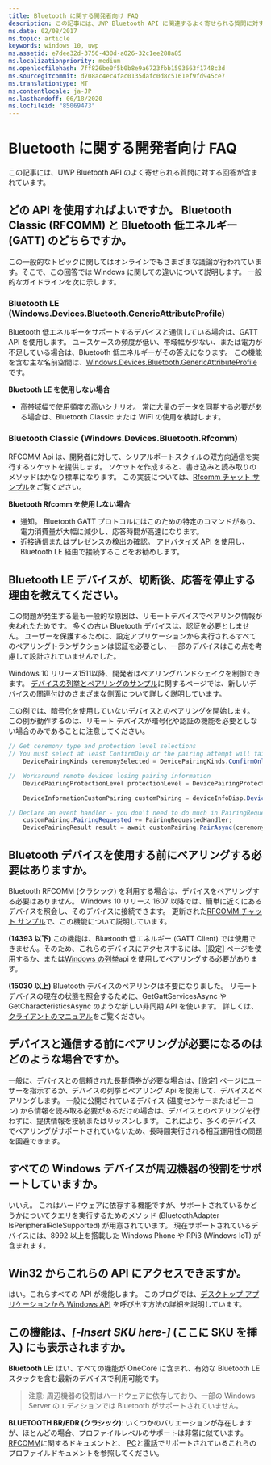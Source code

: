 ```yaml
---
title: Bluetooth に関する開発者向け FAQ
description: この記事には、UWP Bluetooth API に関連するよく寄せられる質問に対する回答が含まれています。
ms.date: 02/08/2017
ms.topic: article
keywords: windows 10, uwp
ms.assetid: e7dee32d-3756-430d-a026-32c1ee288a85
ms.localizationpriority: medium
ms.openlocfilehash: 7ff826be0f5b0b8e9a6723fbb1593663f1748c3d
ms.sourcegitcommit: d708ac4ec4fac0135dafc0d8c5161ef9fd945ce7
ms.translationtype: MT
ms.contentlocale: ja-JP
ms.lasthandoff: 06/18/2020
ms.locfileid: "85069473"
---
```

# <a name="bluetooth-developer-faq"></a>Bluetooth に関する開発者向け FAQ

この記事には、UWP Bluetooth API のよく寄せられる質問に対する回答が含まれています。

## <a name="what-apis-do-i-use-bluetooth-classic-rfcomm-or-bluetooth-low-energy-gatt"></a>どの API を使用すればよいですか。 Bluetooth Classic (RFCOMM) と Bluetooth 低エネルギー (GATT) のどちらですか。
この一般的なトピックに関してはオンラインでもさまざまな議論が行われています。そこで、この回答では Windows に関しての違いについて説明します。 一般的なガイドラインを次に示します。

### <a name="bluetooth-le-windowsdevicesbluetoothgenericattributeprofile"></a>Bluetooth LE (Windows.Devices.Bluetooth.GenericAttributeProfile)

Bluetooth 低エネルギーをサポートするデバイスと通信している場合は、GATT API を使用します。 ユースケースの頻度が低い、帯域幅が少ない、または電力が不足している場合は、Bluetooth 低エネルギーがその答えになります。 この機能を含む主な名前空間は、[Windows.Devices.Bluetooth.GenericAttributeProfile](https://docs.microsoft.com/uwp/api/Windows.Devices.Bluetooth.GenericAttributeProfile) です。 

**Bluetooth LE を使用しない場合**
- 高帯域幅で使用頻度の高いシナリオ。 常に大量のデータを同期する必要がある場合は、Bluetooth Classic または WiFi の使用を検討します。 

### <a name="bluetooth-classic-windowsdevicesbluetoothrfcomm"></a>Bluetooth Classic (Windows.Devices.Bluetooth.Rfcomm)

RFCOMM Api は、開発者に対して、シリアルポートスタイルの双方向通信を実行するソケットを提供します。 ソケットを作成すると、書き込みと読み取りのメソッドはかなり標準になります。 この実装については、[Rfcomm チャット サンプル](https://github.com/Microsoft/Windows-universal-samples/tree/dev/Samples/BluetoothRfcommChat)をご覧ください。 

**Bluetooth Rfcomm を使用しない場合** 
- 通知。 Bluetooth GATT プロトコルにはこのための特定のコマンドがあり、電力消費量が大幅に減少し、応答時間が高速になります。 
- 近接通信またはプレゼンスの検出の確認。 [アドバタイズ API](https://docs.microsoft.com/uwp/api/windows.devices.bluetooth.advertisement) を使用し、Bluetooth LE 経由で接続することをお勧めします。 


## <a name="why-does-my-bluetooth-le-device-stop-responding-after-a-disconnect"></a>Bluetooth LE デバイスが、切断後、応答を停止する理由を教えてください。

この問題が発生する最も一般的な原因は、リモートデバイスでペアリング情報が失われたためです。 多くの古い Bluetooth デバイスは、認証を必要としません。 ユーザーを保護するために、設定アプリケーションから実行されるすべてのペアリングトランザクションは認証を必要とし、一部のデバイスはこの点を考慮して設計されていませんでした。 

Windows 10 リリース1511以降、開発者はペアリングハンドシェイクを制御できます。 [デバイスの列挙とペアリングのサンプル](https://github.com/Microsoft/Windows-universal-samples/tree/master/Samples/DeviceEnumerationAndPairing)に関するページでは、新しいデバイスの関連付けのさまざまな側面について詳しく説明しています。

この例では、暗号化を使用していないデバイスとのペアリングを開始します。 この例が動作するのは、リモート デバイスが暗号化や認証の機能を必要としない場合のみであることに注意してください。

```csharp
// Get ceremony type and protection level selections
// You must select at least ConfirmOnly or the pairing attempt will fail
    DevicePairingKinds ceremonySelected = DevicePairingKinds.ConfirmOnly;

//  Workaround remote devices losing pairing information
    DevicePairingProtectionLevel protectionLevel = DevicePairingProtectionLevel.None

    DeviceInformationCustomPairing customPairing = deviceInfoDisp.DeviceInformation.Pairing.Custom;

// Declare an event handler - you don't need to do much in PairingRequestedHandler since the ceremony is "None"
    customPairing.PairingRequested += PairingRequestedHandler;
    DevicePairingResult result = await customPairing.PairAsync(ceremonySelected, protectionLevel);
```

## <a name="do-i-have-to-pair-bluetooth-devices-before-using-them"></a>Bluetooth デバイスを使用する前にペアリングする必要はありますか。

Bluetooth RFCOMM (クラシック) を利用する場合は、デバイスをペアリングする必要はありません。 Windows 10 リリース 1607 以降では、簡単に近くにあるデバイスを照会し、そのデバイスに接続できます。 更新された[RFCOMM チャット サンプル](https://github.com/Microsoft/Windows-universal-samples/tree/dev/Samples/BluetoothRfcommChat)で、この機能について説明しています。 

**(14393 以下)** この機能は、Bluetooth 低エネルギー (GATT Client) では使用できません。そのため、これらのデバイスにアクセスするには、[設定] ページを使用するか、または[Windows の列挙](https://docs.microsoft.com/uwp/api/windows.devices.enumeration)api を使用してペアリングする必要があります。

**(15030 以上)** Bluetooth デバイスのペアリングは不要になりました。 リモート デバイスの現在の状態を照会するために、GetGattServicesAsync や GetCharacteristicsAsync のような新しい非同期 API を使います。 詳しくは、[クライアントのマニュアル](gatt-client.md)をご覧ください。 

## <a name="when-should-i-pair-with-a-device-before-communicating-with-it"></a>デバイスと通信する前にペアリングが必要になるのはどのような場合ですか。
一般に、デバイスとの信頼された長期債券が必要な場合は、[設定] ページにユーザーを指示するか、デバイスの列挙とペアリング Api を使用して、デバイスとペアリングします。 一般に公開されているデバイス (温度センサーまたはビーコン) から情報を読み取る必要があるだけの場合は、デバイスとのペアリングを行わずに、提供情報を接続またはリッスンします。 これにより、多くのデバイスでペアリングがサポートされていないため、長時間実行される相互運用性の問題を回避できます。 

## <a name="do-all-windows-devices-support-peripheral-role"></a>すべての Windows デバイスが周辺機器の役割をサポートしていますか。

いいえ。 これはハードウェアに依存する機能ですが、サポートされているかどうかについてクエリを実行するためのメソッド (BluetoothAdapter IsPeripheralRoleSupported) が用意されています。  現在サポートされているデバイスには、8992 以上を搭載した Windows Phone や RPi3 (Windows IoT) が含まれます。 

## <a name="can-i-access-these-apis-from-win32"></a>Win32 からこれらの API にアクセスできますか。

はい。これらすべての API が機能します。 このブログでは、[デスクトップ アプリケーションから Windows API](https://blogs.windows.com/buildingapps/2017/01/25/calling-windows-10-apis-desktop-application/) を呼び出す方法の詳細を説明しています。 
## <a name="is-this-functionality-supposed-to-exist-on--insert-sku-here-"></a>この機能は、*[-Insert SKU here-]* (ここに SKU を挿入) にも表示されますか。

**Bluetooth LE**: はい、すべての機能が OneCore に含まれ、有効な Bluetooth LE スタックを含む最新のデバイスで利用可能です。 
> 注意: 周辺機器の役割はハードウェアに依存しており、一部の Windows Server のエディションでは Bluetooth がサポートされていません。 

**BLUETOOTH BR/EDR (クラシック)**: いくつかのバリエーションが存在しますが、ほとんどの場合、プロファイルレベルのサポートは非常に似ています。 [RFCOMM](send-or-receive-files-with-rfcomm.md)に関するドキュメントと、 [PC](https://support.microsoft.com/help/10568/windows-10-supported-bluetooth-profiles)と[電話](https://support.microsoft.com/help/10569/windows-10-mobile-supported-bluetooth-profiles)でサポートされているこれらのプロファイルドキュメントを参照してください。
